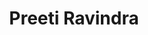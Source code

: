 ---
title: Preeti Ravindra
description: Solving problems in AI and Security
background: "images/black_and_gold.jpg"
logo: "images/logo.png"
socialshare: true
---